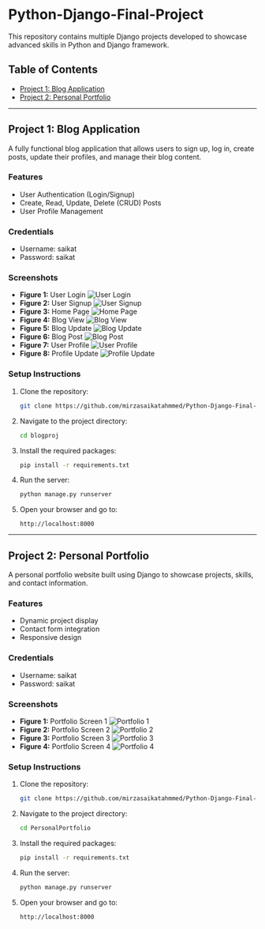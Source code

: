 # Python-Django-Final-Project

This repository contains multiple Django projects developed to showcase advanced skills in Python and Django framework.

## Table of Contents
- [Project 1: Blog Application](#project-1-blog-application)
- [Project 2: Personal Portfolio](#project-2-personal-portfolio)

---

## Project 1: Blog Application

A fully functional blog application that allows users to sign up, log in, create posts, update their profiles, and manage their blog content.

### Features
- User Authentication (Login/Signup)
- Create, Read, Update, Delete (CRUD) Posts
- User Profile Management

### Credentials
- Username: saikat
- Password: saikat

### Screenshots
- **Figure 1:** User Login
  ![User Login](Output/Blog%20User%20Login.png)
- **Figure 2:** User Signup
  ![User Signup](Output/Blog%20User%20Signup.png)
- **Figure 3:** Home Page
  ![Home Page](Output/Blog%20Home%20Page.png)
- **Figure 4:** Blog View
  ![Blog View](Output/Blog%20View.png)
- **Figure 5:** Blog Update
  ![Blog Update](Output/Blog%20Update.png)
- **Figure 6:** Blog Post
  ![Blog Post](Output/Blog%20Post.png)
- **Figure 7:** User Profile
  ![User Profile](Output/Blog%20User%20Profile.png)
- **Figure 8:** Profile Update
  ![Profile Update](Output/Blog%20User%20Profile%20Update.png)

### Setup Instructions
1. Clone the repository:
   ```bash
   git clone https://github.com/mirzasaikatahmmed/Python-Django-Final-Project.git
   ```
2. Navigate to the project directory:
   ```bash
   cd blogproj
   ```
3. Install the required packages:
   ```bash
   pip install -r requirements.txt
   ```
4. Run the server:
   ```bash
   python manage.py runserver
   ```
5. Open your browser and go to:
   ```
   http://localhost:8000
   ```

---

## Project 2: Personal Portfolio

A personal portfolio website built using Django to showcase projects, skills, and contact information.

### Features
- Dynamic project display
- Contact form integration
- Responsive design

### Credentials
- Username: saikat
- Password: saikat

### Screenshots
- **Figure 1:** Portfolio Screen 1
  ![Portfolio 1](Output/Personal%20Portfolio%201.png)
- **Figure 2:** Portfolio Screen 2
  ![Portfolio 2](Output/Personal%20Portfolio%202.png)
- **Figure 3:** Portfolio Screen 3
  ![Portfolio 3](Output/Personal%20Portfolio%203.png)
- **Figure 4:** Portfolio Screen 4
  ![Portfolio 4](Output/Personal%20Portfolio%204.png)

### Setup Instructions
1. Clone the repository:
   ```bash
   git clone https://github.com/mirzasaikatahmmed/Python-Django-Final-Project.git
   ```
2. Navigate to the project directory:
   ```bash
   cd PersonalPortfolio
   ```
3. Install the required packages:
   ```bash
   pip install -r requirements.txt
   ```
4. Run the server:
   ```bash
   python manage.py runserver
   ```
5. Open your browser and go to:
   ```
   http://localhost:8000
   ```
